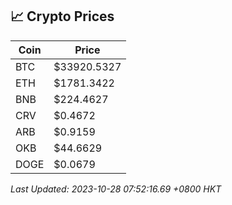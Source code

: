 ## 📈 Crypto Prices

| Coin | Price |
| ---- | ----- |
| BTC | $33920.5327 |
| ETH | $1781.3422 |
| BNB | $224.4627 |
| CRV | $0.4672 |
| ARB | $0.9159 |
| OKB | $44.6629 |
| DOGE | $0.0679 |

_Last Updated: 2023-10-28 07:52:16.69 +0800 HKT_